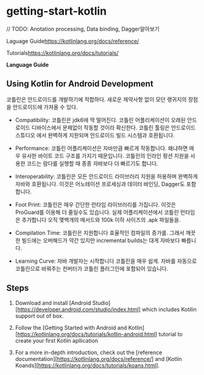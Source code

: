 # getting-start-kotlin
// TODO: Anotation processing, Data binding, Dagger알아보기

Laguage Guide<https://kotlinlang.org/docs/reference/>

Tutorials<https://kotlinlang.org/docs/tutorials/>

**Language Guide**

## Using Kotlin for Android Development

코틀린은 안드로이드를 개발하기에 적합하다.  새로운 제약사항 없이 모던 랭귀지의 장점을 안드로이드에 가져올 수 있다.

- Compatibility: 코틀린은 jdk6에 딱 떨어진다. 코틀린 어플리케이션이 오래된 안드로이드 디바이스에서 문제없이 작동할 것이라 확신한다. 코틀린 툴링은 안드로이드 스튜디오 에서 완벽하게 지원되며 안드로이드 빌드 시스템과 호환됩니다.

- Performance: 코틀린 어플리케이션은 자바만큼 빠르게 작동합니다.  왜냐하면 매우 유사한 바이트 코드 구조를 가지기 때문입니다. 코틀린의 인라인 펑션 지원을 사용한 코드는 람다를 실행할 때 종종 자바보다 더 빠르기도 합니다.

- Interoperability: 코틀린은 모든 안드로이드 라이브러리 지원을 허용하며 완벽하게 자바와 호환됩니다. 이것은 어노테이션 프로세싱과 데이터 바인딩, Dagger도 포함합니다.


-  Foot Print: 코틀린은 매우 간단한 런타임 라이브러리를 가집니다. 이것은 ProGuard를 이용해 더 줄일수도 있습니다. 실제 어플리케이션에서 코틀린 런타임은 추가합니다 오직 몇백개의 메서드와 100k 이하 사이즈의 .apk 파일들을.

- Compilation Time: 코틀린은 지원합니다 효율적인 컴파일의 증가를. 그래서 깨끗한 빌드에는 오버해드가 약간 있지만 incremental builds는 대게 자바보다 빠릅니다.

- Learning Curve: 자바 개발자는 시작합니다 코틀린을 매우 쉽게. 자바를 자동으로 코틀린으로 바꿔주는 컨버터가 코틀린 플러그인에 포함되어 있습니다. 

## Steps

1. Download and install [Android Studio][https://developer.android.com/studio/index.html] which includes Kotilin support out of box.

2. Follow the [Getting Started with Android and Kotlin][https://kotlinlang.org/docs/tutorials/kotlin-android.html] tutorial to create your first Kotlin apllication

3. For a more in-depth introduction, check out the [reference documentation][https://kotlinlang.org/docs/reference/] and [Kotlin Koands][https://kotlinlang.org/docs/tutorials/koans.html].


